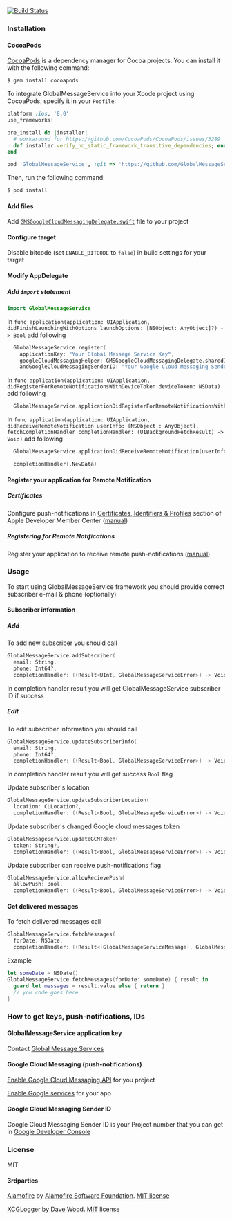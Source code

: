 [![Build Status](https://travis-ci.org/GlobalMessageServicesAG/GlobalMessageService-iOS.svg?branch=master)](https://travis-ci.org/GlobalMessageServicesAG/GlobalMessageService-iOS)

### Installation

#### CocoaPods
[CocoaPods](http://cocoapods.org) is a dependency manager for Cocoa projects. You can install it with the following command:

```bash
$ gem install cocoapods
```

To integrate GlobalMessageService into your Xcode project using CocoaPods, specify it in your `Podfile`:

```ruby
platform :ios, '8.0'
use_frameworks!

pre_install do |installer|
  # workaround for https://github.com/CocoaPods/CocoaPods/issues/3289
  def installer.verify_no_static_framework_transitive_dependencies; end
end

pod 'GlobalMessageService', :git => 'https://github.com/GlobalMessageServicesAG/GlobalMessageService-iOS.git', :tag => '0.0.1'
```

Then, run the following command:

```bash
$ pod install
```

#### Add files
Add [```GMSGoogleCloudMessagingDelegate.swift```](https://github.com/GlobalMessageServicesAG/GlobalMessageService-iOS/tree/master/targetFiles/GMSGoogleCloudMessagingDelegate.swift) file to your project

#### Configure target
Disable bitcode (set `ENABLE_BITCODE` to `false`) in build settings for your target

#### Modify AppDelegate
##### Add ```import``` statement
```swift
import GlobalMessageService
```

In  `func application(application: UIApplication, didFinishLaunchingWithOptions launchOptions: [NSObject: AnyObject]?) -> Bool` add following
```swift
  GlobalMessageService.register(
    applicationKey: "Your Global Message Service Key",
    googleCloudMessagingHelper: GMSGoogleCloudMessagingDelegate.sharedInstance,
    andGoogleCloudMessagingSenderID: "Your Google Cloud Messaging Sender ID")
```

In  `func application(application: UIApplication, didRegisterForRemoteNotificationsWithDeviceToken deviceToken: NSData)` add following
```swift
  GlobalMessageService.applicationDidRegisterForRemoteNotificationsWithDeviceToken(deviceToken)
```

In `func application(application: UIApplication, didReceiveRemoteNotification userInfo: [NSObject : AnyObject], fetchCompletionHandler completionHandler: (UIBackgroundFetchResult) -> Void)` add following
```swift
  GlobalMessageService.applicationDidReceiveRemoteNotification(userInfo)

  completionHandler(.NewData)
```

#### Register your application for Remote Notification

##### Certificates
Configure push-notifications in [Certificates, Identifiers & Profiles](https://developer.apple.com/account/ios/certificate/certificateList.action) section of Apple Developer Member Center ([manual](https://developer.apple.com/library/ios/documentation/IDEs/Conceptual/AppDistributionGuide/AddingCapabilities/AddingCapabilities.html#//apple_ref/doc/uid/TP40012582-CH26-SW6))
##### Registering for Remote Notifications
Register your application to receive remote push-notifications ([manual](https://developer.apple.com/library/mac/documentation/NetworkingInternet/Conceptual/RemoteNotificationsPG/Chapters/IPhoneOSClientImp.html#//apple_ref/doc/uid/TP40008194-CH103-SW2))

### Usage
To start using GlobalMessageService framework you should provide correct subscriber e-mail & phone (optionally)

#### Subscriber information
##### Add
To add new subscriber you should call
```swift
GlobalMessageService.addSubscriber(
  email: String,
  phone: Int64?,
  completionHandler: ((Result<UInt, GlobalMessageServiceError>) -> Void)? = .None)
```
In completion handler result you will get GlobalMessageService subscriber ID if success

##### Edit
To edit subscriber information you should call
```swift
GlobalMessageService.updateSubscriberInfo(
  email: String,
  phone: Int64?,
  completionHandler: ((Result<Bool, GlobalMessageServiceError>) -> Void)? = .None)
```
In completion handler result you will get success `Bool` flag

Update subscriber's location
```swift
GlobalMessageService.updateSubscriberLocation(
  location: CLLocation?,
  completionHandler: ((Result<Bool, GlobalMessageServiceError>) -> Void)? = .None)
```

Update subscriber's changed Google cloud messages token
```swift
GlobalMessageService.updateGCMToken(
  token: String?,
  completionHandler: ((Result<Bool, GlobalMessageServiceError>) -> Void)? = .None)
```

Update subscriber can receive push-notifications flag
```swift
GlobalMessageService.allowRecievePush(
  allowPush: Bool,
  completionHandler: ((Result<Bool, GlobalMessageServiceError>) -> Void)? = .None)
```

#### Get delivered messages
To fetch delivered messages call
```swift
GlobalMessageService.fetchMessages(
  forDate: NSDate,
  completionHandler: ((Result<[GlobalMessageServiceMessage], GlobalMessageServiceError>) -> Void)? = .None)
```
Example
```swift
let someDate = NSDate()
GlobalMessageService.fetchMessages(forDate: someDate) { result in
  guard let messages = result.value else { return }
  // you code goes here
}
```

### How to get keys, push-notifications, IDs

#### GlobalMessageService application key
Contact [Global Message Services](http://www.gms-worldwide.com/en/kontakty.html)


#### Google Cloud Messaging (push-notifications)
[Enable Google Cloud Messaging API](https://console.developers.google.com/apis/api/googlecloudmessaging/) for you project

[Enable Google services](https://developers.google.com/mobile/add?platform=ios) for your app

#### Google Cloud Messaging Sender ID
Google Cloud Messaging Sender ID is your Project number that you can get in [Google Developer Console](https://console.developers.google.com/)

### License
MIT
#### 3rdparties
[Alamofire](https://github.com/Alamofire/Alamofire) by [Alamofire Software Foundation](http://alamofire.org/). [MIT license](https://github.com/Alamofire/Alamofire/blob/master/LICENSE)

[XCGLogger](https://github.com/DaveWoodCom/XCGLogger) by [Dave Wood](https://twitter.com/DaveWoodX). [MIT license](https://github.com/DaveWoodCom/XCGLogger/blob/master/LICENSE.txt)
